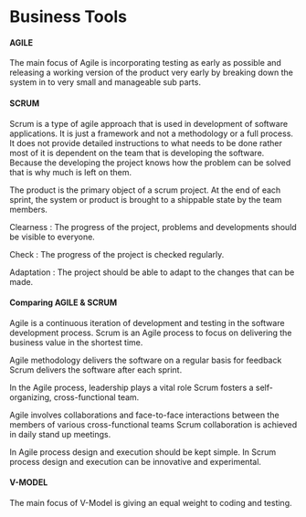 # Business Tools

#### AGILE

The main focus of Agile is incorporating testing as early as possible and releasing a working version of the product very early by breaking down the system in to very small and manageable sub parts.

#### SCRUM

Scrum is a type of agile approach that is used in development of software applications. It is just a framework and not a methodology or a full process. It does not provide detailed instructions to what needs to be done rather most of it is dependent on the team that is developing the software. Because the developing the project knows how the problem can be solved that is why much is left on them.

The product is the primary object of a scrum project. At the end of each sprint, the system or product is brought to a shippable state by the team members.

Clearness   : The progress of the project, problems and developments should be visible to everyone.

Check       : The progress of the project is checked regularly.

Adaptation  : The project should be able to adapt to the changes that can be made.

#### Comparing AGILE & SCRUM
Agile is a continuous iteration of development and testing in the software development process.
Scrum is an Agile process to focus on delivering the business value in the shortest time.

Agile methodology delivers the software on a regular basis for feedback
Scrum delivers the software after each sprint.

In the Agile process, leadership plays a vital role
Scrum fosters a self-organizing, cross-functional team.

Agile involves collaborations and face-to-face interactions between the members of various cross-functional teams
Scrum collaboration is achieved in daily stand up meetings.

In Agile process design and execution should be kept simple.
In Scrum process design and execution can be innovative and experimental.

#### V-MODEL

The main focus of V-Model is giving an equal weight to coding and testing.
